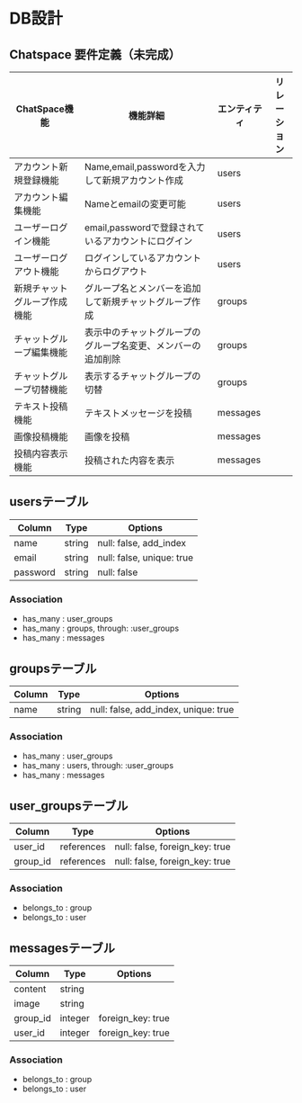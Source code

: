 # DB設計

## Chatspace 要件定義（未完成）
|ChatSpace機能|機能詳細|エンティティ|リレーション|
|-------------|--------|------------|------------|
|アカウント新規登録機能|Name,email,passwordを入力して新規アカウント作成|users||
|アカウント編集機能|Nameとemailの変更可能|users||
|ユーザーログイン機能|email,passwordで登録されているアカウントにログイン|users||
|ユーザーログアウト機能|ログインしているアカウントからログアウト|users||
|新規チャットグループ作成機能|グループ名とメンバーを追加して新規チャットグループ作成|groups||
|チャットグループ編集機能|表示中のチャットグループのグループ名変更、メンバーの追加削除|groups||
|チャットグループ切替機能|表示するチャットグループの切替|groups||
|テキスト投稿機能|テキストメッセージを投稿|messages||
|画像投稿機能|画像を投稿|messages||
|投稿内容表示機能|投稿された内容を表示|messages||


## usersテーブル

|Column|Type|Options|
|------|----|-------|
|name|string|null: false, add_index|
|email|string|null: false, unique: true|
|password|string|null: false|

### Association
- has_many : user_groups
- has_many : groups, through: :user_groups
- has_many : messages

## groupsテーブル

|Column|Type|Options|
|------|----|-------|
|name|string|null: false, add_index, unique: true|

### Association
- has_many : user_groups
- has_many : users, through: :user_groups
- has_many : messages

## user_groupsテーブル

|Column|Type|Options|
|------|----|-------|
|user_id|references|null: false, foreign_key: true|
|group_id|references|null: false, foreign_key: true|

### Association
- belongs_to : group
- belongs_to : user

## messagesテーブル

|Column|Type|Options|
|------|----|-------|
|content|string|
|image|string|
|group_id|integer|foreign_key: true|
|user_id|integer|foreign_key: true|

### Association
- belongs_to : group
- belongs_to : user
